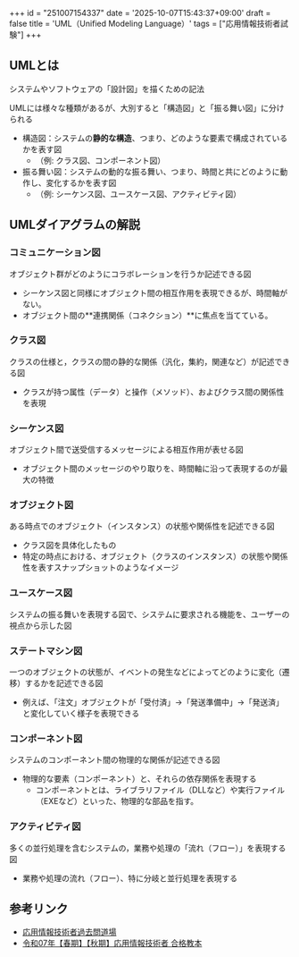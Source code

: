 +++
id = "251007154337"
date = '2025-10-07T15:43:37+09:00'
draft = false
title = 'UML（Unified Modeling Language）'
tags = ["応用情報技術者試験"]
+++
## UMLとは

システムやソフトウェアの「設計図」を描くための記法

UMLには様々な種類があるが、大別すると「構造図」と「振る舞い図」に分けられる
- 構造図：システムの**静的な構造**、つまり、どのような要素で構成されているかを表す図
  - （例: クラス図、コンポーネント図）
- 振る舞い図：システムの動的な振る舞い、つまり、時間と共にどのように動作し、変化するかを表す図
  - （例: シーケンス図、ユースケース図、アクティビティ図）

## UMLダイアグラムの解説

### コミュニケーション図

オブジェクト群がどのようにコラボレーションを行うか記述できる図
- シーケンス図と同様にオブジェクト間の相互作用を表現できるが、時間軸がない。
- オブジェクト間の**連携関係（コネクション）**に焦点を当てている。

### クラス図

クラスの仕様と，クラスの間の静的な関係（汎化，集約，関連など）が記述できる図
- クラスが持つ属性（データ）と操作（メソッド）、およびクラス間の関係性を表現

### シーケンス図

オブジェクト間で送受信するメッセージによる相互作用が表せる図
- オブジェクト間のメッセージのやり取りを、時間軸に沿って表現するのが最大の特徴

### オブジェクト図

ある時点でのオブジェクト（インスタンス）の状態や関係性を記述できる図
- クラス図を具体化したもの
- 特定の時点における、オブジェクト（クラスのインスタンス）の状態や関係性を表すスナップショットのようなイメージ

### ユースケース図

システムの振る舞いを表現する図で、システムに要求される機能を、ユーザーの視点から示した図

### ステートマシン図

一つのオブジェクトの状態が、イベントの発生などによってどのように変化（遷移）するかを記述できる図
-  例えば、「注文」オブジェクトが「受付済」→「発送準備中」→「発送済」と変化していく様子を表現できる

### コンポーネント図

システムのコンポーネント間の物理的な関係が記述できる図
- 物理的な要素（コンポーネント）と、それらの依存関係を表現する
  - コンポーネントとは、ライブラリファイル（DLLなど）や実行ファイル（EXEなど）といった、物理的な部品を指す。

### アクティビティ図

多くの並行処理を含むシステムの，業務や処理の「流れ（フロー）」を表現する図
- 業務や処理の流れ（フロー）、特に分岐と並行処理を表現する

## 参考リンク

- [応用情報技術者過去問道場](https://www.ap-siken.com/apkakomon.php)
- [令和07年【春期】【⁠秋期】応用情報技術者 合格教本](https://gihyo.jp/book/2024/978-4-297-14620-7)
